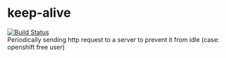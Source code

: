 # keep-alive
[![Build Status](https://travis-ci.org/jagamypriera/keep-alive.svg?branch=master)](https://travis-ci.org/jagamypriera/keep-alive)  
Periodically sending http request to a server to prevent it from idle (case: openshift free user)
